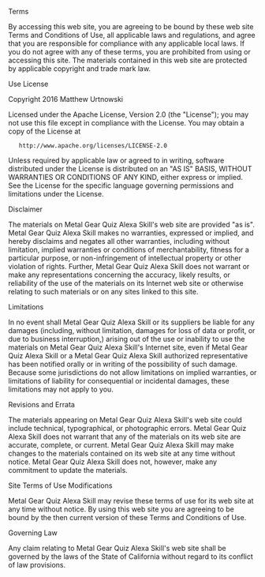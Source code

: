 Terms

By accessing this web site, you are agreeing to be bound by these web site Terms and Conditions of Use, all applicable laws and regulations, and agree that you are responsible for compliance with any applicable local laws. If you do not agree with any of these terms, you are prohibited from using or accessing this site. The materials contained in this web site are protected by applicable copyright and trade mark law.

Use License

Copyright 2016 Matthew Urtnowski

   Licensed under the Apache License, Version 2.0 (the "License");
   you may not use this file except in compliance with the License.
   You may obtain a copy of the License at

       http://www.apache.org/licenses/LICENSE-2.0

   Unless required by applicable law or agreed to in writing, software
   distributed under the License is distributed on an "AS IS" BASIS,
   WITHOUT WARRANTIES OR CONDITIONS OF ANY KIND, either express or implied.
   See the License for the specific language governing permissions and
   limitations under the License.

Disclaimer

The materials on Metal Gear Quiz Alexa Skill's web site are provided "as is". Metal Gear Quiz Alexa Skill makes no warranties, expressed or implied, and hereby disclaims and negates all other warranties, including without limitation, implied warranties or conditions of merchantability, fitness for a particular purpose, or non-infringement of intellectual property or other violation of rights. Further, Metal Gear Quiz Alexa Skill does not warrant or make any representations concerning the accuracy, likely results, or reliability of the use of the materials on its Internet web site or otherwise relating to such materials or on any sites linked to this site.

Limitations

In no event shall Metal Gear Quiz Alexa Skill or its suppliers be liable for any damages (including, without limitation, damages for loss of data or profit, or due to business interruption,) arising out of the use or inability to use the materials on Metal Gear Quiz Alexa Skill's Internet site, even if Metal Gear Quiz Alexa Skill or a Metal Gear Quiz Alexa Skill authorized representative has been notified orally or in writing of the possibility of such damage. Because some jurisdictions do not allow limitations on implied warranties, or limitations of liability for consequential or incidental damages, these limitations may not apply to you.

Revisions and Errata

The materials appearing on Metal Gear Quiz Alexa Skill's web site could include technical, typographical, or photographic errors. Metal Gear Quiz Alexa Skill does not warrant that any of the materials on its web site are accurate, complete, or current. Metal Gear Quiz Alexa Skill may make changes to the materials contained on its web site at any time without notice. Metal Gear Quiz Alexa Skill does not, however, make any commitment to update the materials.

Site Terms of Use Modifications

Metal Gear Quiz Alexa Skill may revise these terms of use for its web site at any time without notice. By using this web site you are agreeing to be bound by the then current version of these Terms and Conditions of Use.

Governing Law

Any claim relating to Metal Gear Quiz Alexa Skill's web site shall be governed by the laws of the State of California without regard to its conflict of law provisions.
